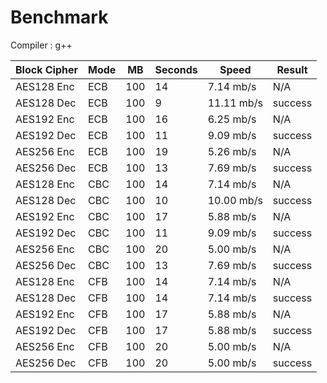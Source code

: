 # Benchmark

Compiler : g++

| Block Cipher | Mode | MB | Seconds | Speed | Result |
| ------------ | ---- | -- | ------- | ----- | ------ |
| AES128 Enc | ECB | 100 | 14 | 7.14 mb/s | N/A |
| AES128 Dec | ECB | 100 | 9 | 11.11 mb/s | success |
| AES192 Enc | ECB | 100 | 16 | 6.25 mb/s | N/A |
| AES192 Dec | ECB | 100 | 11 | 9.09 mb/s | success |
| AES256 Enc | ECB | 100 | 19 | 5.26 mb/s | N/A |
| AES256 Dec | ECB | 100 | 13 | 7.69 mb/s | success |
| AES128 Enc | CBC | 100 | 14 | 7.14 mb/s | N/A |
| AES128 Dec | CBC | 100 | 10 | 10.00 mb/s | success |
| AES192 Enc | CBC | 100 | 17 | 5.88 mb/s | N/A |
| AES192 Dec | CBC | 100 | 11 | 9.09 mb/s | success |
| AES256 Enc | CBC | 100 | 20 | 5.00 mb/s | N/A |
| AES256 Dec | CBC | 100 | 13 | 7.69 mb/s | success |
| AES128 Enc | CFB | 100 | 14 | 7.14 mb/s | N/A |
| AES128 Dec | CFB | 100 | 14 | 7.14 mb/s | success |
| AES192 Enc | CFB | 100 | 17 | 5.88 mb/s | N/A |
| AES192 Dec | CFB | 100 | 17 | 5.88 mb/s | success |
| AES256 Enc | CFB | 100 | 20 | 5.00 mb/s | N/A |
| AES256 Dec | CFB | 100 | 20 | 5.00 mb/s | success |
